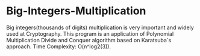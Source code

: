 # Big-Integers-Multiplication
Big integers(thousands of digits) multiplication is very important and widely used at Cryptography.
This program is an application of Polynomial Multiplication Divide and Conquer algorithm based on Karatsuba`s approach.
Time Complexity: O(n^log2(3)). 
